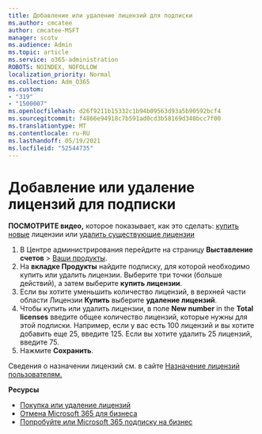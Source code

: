 ```yaml
---
title: Добавление или удаление лицензий для подписки
ms.author: cmcatee
author: cmcatee-MSFT
manager: scotv
ms.audience: Admin
ms.topic: article
ms.service: o365-administration
ROBOTS: NOINDEX, NOFOLLOW
localization_priority: Normal
ms.collection: Adm_O365
ms.custom:
- "319"
- "1500007"
ms.openlocfilehash: d26f9211b15332c1b94b09563d93a5b90592bcf4
ms.sourcegitcommit: f4866e94918c7b591ad0cd3b58169d340bcc7f00
ms.translationtype: MT
ms.contentlocale: ru-RU
ms.lasthandoff: 05/19/2021
ms.locfileid: "52544735"
---
```

# <a name="add-or-remove-licenses-for-your-subscription"></a>Добавление или удаление лицензий для подписки

**ПОСМОТРИТЕ видео,** которое показывает, как это сделать: [купить новые](https://go.microsoft.com/fwlink/p/?linkid=2154857) лицензии или [удалить существующие лицензии](https://go.microsoft.com/fwlink/p/?linkid=2154938)

1. В Центре администрирования перейдите на страницу **Выставление счетов** > [Ваши продукты](https://go.microsoft.com/fwlink/p/?linkid=842054).
2. На **вкладке Продукты** найдите подписку, для которой необходимо купить или удалить лицензии. Выберите три точки (больше действий), а затем выберите **купить лицензии**.
3. Если вы хотите уменьшить количество лицензий, в верхней части области Лицензии **Купить** выберите **удаление лицензий**.
4. Чтобы купить или удалить лицензии, в поле **New number** in the **Total licenses** введите общее количество лицензий, которые нужны для этой подписки. Например, если у вас есть 100 лицензий и вы хотите добавить еще 25, введите 125. Если вы хотите удалить 25 лицензий, введите 75.
5. Нажмите **Сохранить**.

Сведения о назначении лицензий см. в сайте [Назначение лицензий пользователям.](/microsoft-365/admin/manage/assign-licenses-to-users)

**Ресурсы**
  
- [Покупка или удаление лицензий](/microsoft-365/commerce/licenses/buy-licenses)
- [Отмена Microsoft 365 для бизнеса](/microsoft-365/commerce/subscriptions/cancel-your-subscription)
- [Попробуйте или Microsoft 365 подписку на бизнес](/microsoft-365/commerce/try-or-buy-microsoft-365)